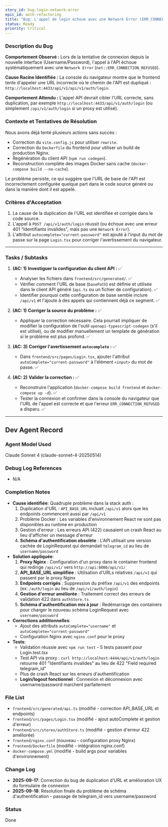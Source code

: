 ```yaml
---
story_id: bug.login-network-error
epic_id: auth-refactoring
title: "Bug: L'appel de login échoue avec une Network Error (ERR_CONNECTION_REFUSED)"
status: Ready
priority: Critical
---
```


### Description du Bug

**Comportement Observé :**
Lors de la tentative de connexion depuis la nouvelle interface (Username/Password), l'appel à l'API échoue systématiquement avec une `Network Error` (`net::ERR_CONNECTION_REFUSED`).

**Cause Racine Identifiée :**
La console du navigateur montre que le frontend tente d'appeler une URL incorrecte où le chemin de l'API est dupliqué : `http://localhost:4433/api/v1/api/v1/auth/login`.

**Comportement Attendu :**
L'appel API devrait cibler l'URL correcte, sans duplication, par exemple `http://localhost:4433/api/v1/auth/login` (ou simplement `/api/v1/auth/login` si un proxy est utilisé).

### Contexte et Tentatives de Résolution

Nous avons déjà tenté plusieurs actions sans succès :
- Correction du `vite.config.js` pour utiliser `rewrite`.
- Correction du `Dockerfile` du frontend pour utiliser un build de production Nginx.
- Regénération du client API (`npm run codegen`).
- Reconstruction complète des images Docker sans cache (`docker-compose build --no-cache`).

Le problème persiste, ce qui suggère que l'URL de base de l'API est incorrectement configurée quelque part dans le code source généré ou dans la manière dont il est appelé.

### Critères d'Acceptation

1.  La cause de la duplication de l'URL est identifiée et corrigée dans le code source.
2.  L'appel à `POST /api/v1/auth/login` réussit (ou échoue avec une erreur 401 "Identifiants invalides", mais pas une `Network Error`).
3.  L'attribut `autocomplete="current-password"` est ajouté à l'input du mot de passe sur la page `Login.tsx` pour corriger l'avertissement du navigateur.

---

### Tasks / Subtasks

1.  **(AC: 1)** **Investiguer la configuration du client API :** ✅
    -   Analyser les fichiers dans `frontend/src/generated/`. ✅
    -   Vérifier comment l'URL de base (`basePath`) est définie et utilisée dans le client API généré (`api.ts` ou un fichier de configuration). ✅
    -   Identifier pourquoi cette configuration de base semble inclure `/api/v1` et l'ajoute à des appels qui contiennent déjà ce segment. ✅

2.  **(AC: 1)** **Corriger la source du problème :** ✅
    -   Appliquer la correction nécessaire. Cela pourrait impliquer de modifier la configuration de l'outil `openapi-typescript-codegen` (s'il est utilisé), ou de modifier manuellement un template de génération si le problème est plus profond. ✅

3.  **(AC: 3)** **Corriger l'avertissement `autocomplete` :** ✅
    -   Dans `frontend/src/pages/Login.tsx`, ajouter l'attribut `autoComplete="current-password"` à l'élément `<input>` du mot de passe. ✅

4.  **(AC: 2)** **Valider la correction :** ✅
    -   Reconstruire l'application (`docker-compose build frontend` et `docker-compose up -d`). ✅
    -   Tester la connexion et confirmer dans la console du navigateur que l'URL de l'appel est correcte et que l'erreur `ERR_CONNECTION_REFUSED` a disparu. ✅

---

## Dev Agent Record

### Agent Model Used
Claude Sonnet 4 (claude-sonnet-4-20250514)

### Debug Log References
- N/A

### Completion Notes
- **Cause identifiée**: Quadruple problème dans la stack auth :
  1. Duplication d'URL : `API_BASE_URL` incluait `/api/v1` alors que les endpoints commencent aussi par `/api/v1`
  2. Problème Docker : Les variables d'environnement React ne sont pas disponibles au runtime en production
  3. Gestion d'erreur : Les erreurs API (422) causaient un crash React au lieu d'afficher un message d'erreur
  4. **Schéma d'authentification obsolète** : L'API utilisait une version cachée de LoginRequest qui demandait `telegram_id` au lieu de `username/password`
- **Solution appliquée**:
  1. **Proxy Nginx** : Configuration d'un proxy dans le container frontend qui redirige `/api/v1/` vers `http://api:8000/api/v1/`
  2. **API_BASE_URL simplifiée** : Utilisation d'URLs relatives `/api/v1` qui passent par le proxy Nginx
  3. **Endpoints corrigés** : Suppression du préfixe `/api/v1` des endpoints (ex: `/auth/login` au lieu de `/api/v1/auth/login`)
  4. **Gestion d'erreur améliorée** : Traitement correct des erreurs de validation 422 dans `authStore.ts`
  5. **Schéma d'authentification mis à jour** : Redémarrage des containers pour charger le nouveau schéma LoginRequest avec `username/password`
- **Corrections additionnelles**:
  - Ajout des attributs `autoComplete="username"` et `autoComplete="current-password"`
  - Configuration Nginx avec `nginx.conf` pour le proxy
- **Tests**:
  - Validation réussie avec `npm run test` - 5 tests passent pour Login.test.tsx
  - Test API via proxy : `curl http://localhost:4444/api/v1/auth/login` retourne 401 "Identifiants invalides" au lieu de 422 "Field required telegram_id"
  - Plus de crash React sur les erreurs d'authentification
  - **Login/logout fonctionnel** : Connexion et déconnexion avec username/password marchent parfaitement

### File List
- `frontend/src/generated/api.ts` (modifié - correction API_BASE_URL et endpoints)
- `frontend/src/pages/Login.tsx` (modifié - ajout autoComplete et gestion d'erreur)
- `frontend/src/stores/authStore.ts` (modifié - gestion d'erreur 422 améliorée)
- `frontend/nginx.conf` (nouveau - configuration proxy Nginx)
- `frontend/Dockerfile` (modifié - intégration nginx.conf)
- `docker-compose.yml` (modifié - build args pour variables d'environnement)

### Change Log
- **2025-09-17**: Correction du bug de duplication d'URL et amélioration UX du formulaire de connexion
- **2025-09-18**: Résolution finale du problème de schéma d'authentification - passage de telegram_id vers username/password

### Status
Done
